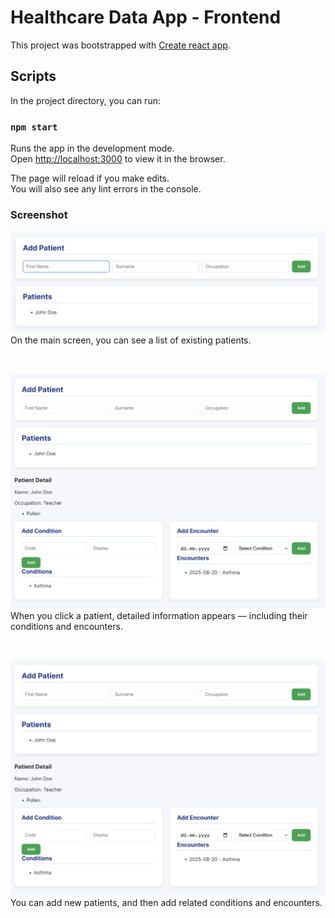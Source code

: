 # Healthcare Data App - Frontend

This project was bootstrapped with [Create react app](https://github.com/facebook/create-react-app).

##  Scripts

In the project directory, you can run:

### `npm start`

Runs the app in the development mode.\
Open [http://localhost:3000](http://localhost:3000) to view it in the browser.

The page will reload if you make edits.\
You will also see any lint errors in the console.

### Screenshot

![function_1](./assets/function1.png)
On the main screen, you can see a list of existing patients.

<br>

![function_2](./assets/function2.png)
When you click a patient, detailed information appears — including their conditions and encounters.

<br>

![function_2](./assets/function2.png)
You can add new patients, and then add related conditions and encounters.